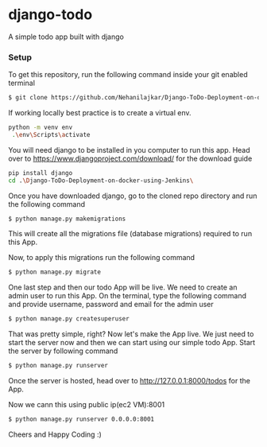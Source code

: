 # django-todo
A simple todo app built with django

### Setup
To get this repository, run the following command inside your git enabled terminal
```bash
$ git clone https://github.com/Nehanilajkar/Django-ToDo-Deployment-on-docker-using-Jenkins.git
```

If working locally best practice is to create a virtual env.
```bash
python -m venv env
 .\env\Scripts\activate
```

 You will need django to be installed in you computer to run this app. Head over to https://www.djangoproject.com/download/ for the download guide
```bash
pip install django
cd .\Django-ToDo-Deployment-on-docker-using-Jenkins\
```

Once you have downloaded django, go to the cloned repo directory and run the following command

```bash
$ python manage.py makemigrations
```

This will create all the migrations file (database migrations) required to run this App.

Now, to apply this migrations run the following command
```bash
$ python manage.py migrate
```

One last step and then our todo App will be live. We need to create an admin user to run this App. On the terminal, type the following command and provide username, password and email for the admin user
```bash
$ python manage.py createsuperuser
```

That was pretty simple, right? Now let's make the App live. We just need to start the server now and then we can start using our simple todo App. Start the server by following command

```bash
$ python manage.py runserver 
```

Once the server is hosted, head over to http://127.0.0.1:8000/todos for the App.

Now we cann this using public ip(ec2 VM):8001
```bash
$ python manage.py runserver 0.0.0.0:8001 
```

Cheers and Happy Coding :)
